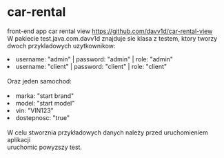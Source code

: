 # car-rental
 front-end app car rental view https://github.com/davv1d/car-rental-view 
 <br>
 W pakiecie test.java.com.davv1d znajduje sie klasa z testem, ktory tworzy 
 <br>
 dwoch przykladowych uzytkownikow:
 <br>
  <li> username: "admin" | password: "admin" | role: "admin" </li>
  <li> username: "client" | password: "client" | role: "client" </li>
 <br>
 Oraz jeden samochod:
 <br>
 <br>
  <li> marka: "start brand" </li>
  <li> model: "start model" </li>
  <li> vin: "VIN123" </li>
  <li> dostepnosc: "true" </li>
  <br>
  W celu stworznia przykładowych danych należy przed uruchomieniem aplikacji
  <br>
  uruchomic powyzszy test.
